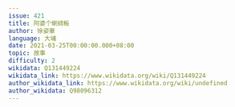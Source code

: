 ```yaml
---
issue: 421
title: 阿婆个蝲䗁粄
author: 徐姿華
language: 大埔
date: 2021-03-25T00:00:00.000+08:00
topic: 故事
difficulty: 2
wikidata: Q131449224
wikidata_link: https://www.wikidata.org/wiki/Q131449224
author_wikidata_link: https://www.wikidata.org/wiki/undefined
author_wikidata: Q98096312
---
```

